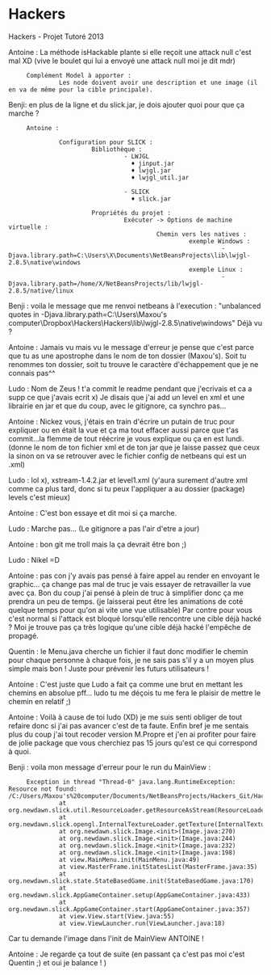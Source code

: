 Hackers
=======

Hackers - Projet Tutoré 2013


Antoine : La méthode isHackable plante si elle reçoit une attack null c'est mal XD 
         (vive le boulet qui lui a envoyé une attack null moi je dit mdr)
         
         Complément Model à apporter : 
                  Les node doivent avoir une description et une image (il en va de même pour la cible principale).

Benji: en plus de la ligne et du slick.jar, je dois ajouter quoi pour que ça marche ?

         Antoine :

                  Configuration pour SLICK : 
                           Bibliothèque : 
                                    - LWJGL
                                      ♦ jinput.jar
                                      ♦ lwjgl.jar
                                      ♦ lwjgl_util.jar
                                    
                                    - SLICK
                                      ♦ slick.jar
                                      
                           Propriétés du projet : 
                                    Exécuter -> Options de machine virtuelle : 
                                             Chemin vers les natives : 
                                                      exemple Windows : 
                                                               -Djava.library.path=C:\Users\X\Documents\NetBeansProjects\lib\lwjgl-2.8.5\native\windows
                                                      exemple Linux :
                                                               -Djava.library.path=/home/X/NetBeansProjects/lib/lwjgl-2.8.5/native/linux

Benji : voila le message que me renvoi netbeans à l'execution : "unbalanced quotes in -Djava.library.path=C:\Users\Maxou's computer\Dropbox\Hackers\Hackers\lib\lwjgl-2.8.5\native\windows"
Déjà vu ?

Antoine : Jamais vu mais vu le message d'erreur je pense que c'est parce 
que tu as une apostrophe dans le nom de ton dossier (Maxou's).
Soit tu renommes ton dossier, soit tu trouve le caractère d'échappement que je ne connais pas^^

Ludo : Nom de Zeus ! t'a commit le readme pendant que j'ecrivais et ca a supp ce que j'avais ecrit x)
Je disais que j'ai add un level en xml et une librairie en jar et que du coup, avec le gitignore, ca synchro pas...

Antoine : Nickez vous, j'étais en train d'écrire un putain de truc pour expliquer ou en était la vue et ça ma tout effacer
aussi parce que t'as commit...la flemme de tout réécrire je vous explique ou ça en est lundi.
(donne le nom de ton fichier xml et de ton jar que je laisse passez que ceux la sinon on va 
se retrouver avec le fichier config de netbeans qui est un .xml)

Ludo : lol x), xstream-1.4.2.jar et level1.xml (y'aura surement d'autre xml comme ca plus tard, donc si tu peux l'appliquer a au dossier (package) levels c'est mieux)

Antoine : C'est bon essaye et dit moi si ça marche.

Ludo : Marche pas... (Le gitignore a pas l'air d'etre a jour)

Antoine : bon git me troll mais la ça devrait être bon ;)

Ludo : Nikel =D

Antoine : pas con j'y avais pas pensé à faire appel au render en envoyant le graphic...
ça change pas mal de truc je vais essayer de retravailler la vue avec ça.
Bon du coup j'ai pensé à plein de truc à simplifier donc ça me prendra un peu de temps.
(je laisserai peut être les animations de coté quelque temps pour qu'on ai vite une vue utilisable)
Par contre pour vous c'est normal si l'attack est bloqué lorsqu'elle rencontre une cible déjà hacké ?
Moi je trouve pas ça très logique qu'une cible déjà hacké l'empêche de propagé.

Quentin : le Menu.java cherche un fichier il faut donc modifier le chemin pour chaque personne à chaque fois, 
je ne sais pas s'il y a un moyen plus simple mais bon ! Juste pour prévenir les futurs utilisateurs !

Antoine : C'est juste que Ludo a fait ça comme une brut en mettant les chemins en absolue pff...
ludo tu me déçois tu me fera le plaisir de mettre le chemin en relatif ;)

Antoine : Voilà à cause de toi ludo (XD) je me suis senti obliger de tout refaire donc si j'ai pas avancer c'est de ta faute.
Enfin bref je me sentais plus du coup j'ai tout recoder version M.Propre et j'en ai profiter pour faire de jolie package
que vous cherchiez pas 15 jours qu'est ce qui correspond à quoi.

Benji : voila mon message d'erreur pour le run du MainView :

         Exception in thread "Thread-0" java.lang.RuntimeException: Resource not found: /C:/Users/Maxou's%20computer/Documents/NetBeansProjects/Hackers_Git/Hackers/build/classes/view/ressources/quit.png
                  at org.newdawn.slick.util.ResourceLoader.getResourceAsStream(ResourceLoader.java:69)
                  at org.newdawn.slick.opengl.InternalTextureLoader.getTexture(InternalTextureLoader.java:273)
                  at org.newdawn.slick.Image.<init>(Image.java:270)
                  at org.newdawn.slick.Image.<init>(Image.java:244)
                  at org.newdawn.slick.Image.<init>(Image.java:232)
                  at org.newdawn.slick.Image.<init>(Image.java:198)
                  at view.MainMenu.init(MainMenu.java:49)
                  at view.MasterFrame.initStatesList(MasterFrame.java:35)
                  at org.newdawn.slick.state.StateBasedGame.init(StateBasedGame.java:170)
                  at org.newdawn.slick.AppGameContainer.setup(AppGameContainer.java:433)
                  at org.newdawn.slick.AppGameContainer.start(AppGameContainer.java:357)
                  at view.View.start(View.java:55)
                  at view.ViewLauncher.run(ViewLauncher.java:18)
                  
Car tu demande l'image dans l'init de MainView ANTOINE !

Antoine : Je regarde ça tout de suite (en passant ça c'est pas moi c'est Quentin ;) et oui je balance ! )
